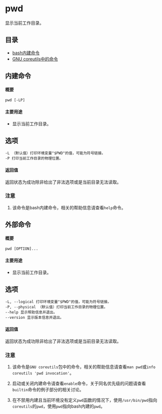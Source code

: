 # pwd

显示当前工作目录。

## 目录

- [bash内建命令](#内建命令)
- [GNU coreutils中的命令](#外部命令)

## 内建命令

#### 概要

```
pwd [-LP]
```

#### 主要用途

- 显示当前工作目录。

## 选项

```
-L （默认值）打印环境变量"$PWD"的值，可能为符号链接。
-P 打印当前工作目录的物理位置。
```

#### 返回值

返回状态为成功除非给出了非法选项或是当前目录无法读取。

### 注意

1. 该命令是bash内建命令，相关的帮助信息请查看`help`命令。


## 外部命令

#### 概要

```
pwd [OPTION]...
```

#### 主要用途

- 显示当前工作目录。


## 选项

```
-L, --logical 打印环境变量"$PWD"的值，可能为符号链接。
-P, --physical （默认值）打印当前工作目录的物理位置。
--help 显示帮助信息并退出。
--version 显示版本信息并退出。
```

#### 返回值

返回状态为成功除非给出了非法选项或是当前目录无法读取。

### 注意

1. 该命令是`GNU coreutils`包中的命令，相关的帮助信息请查看`man pwd`或`info coreutils 'pwd invocation'`。

2. 启动或关闭内建命令请查看`enable`命令，关于同名优先级的问题请查看`builtin`命令的例子部分的相关讨论。

3. 在不禁用内建且当前环境没有定义`pwd`函数的情况下，使用`/usr/bin/pwd`指向`coreutils`的`pwd`，使用`pwd`指向bash内建的`pwd`。



